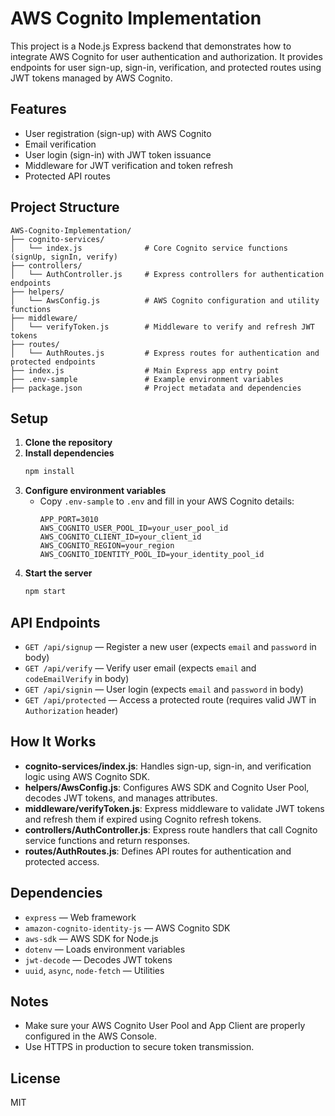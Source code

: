 # AWS Cognito Implementation

This project is a Node.js Express backend that demonstrates how to integrate AWS Cognito for user authentication and authorization. It provides endpoints for user sign-up, sign-in, verification, and protected routes using JWT tokens managed by AWS Cognito.

## Features

- User registration (sign-up) with AWS Cognito
- Email verification
- User login (sign-in) with JWT token issuance
- Middleware for JWT verification and token refresh
- Protected API routes

## Project Structure

```
AWS-Cognito-Implementation/
├── cognito-services/
│   └── index.js              # Core Cognito service functions (signUp, signIn, verify)
├── controllers/
│   └── AuthController.js     # Express controllers for authentication endpoints
├── helpers/
│   └── AwsConfig.js          # AWS Cognito configuration and utility functions
├── middleware/
│   └── verifyToken.js        # Middleware to verify and refresh JWT tokens
├── routes/
│   └── AuthRoutes.js         # Express routes for authentication and protected endpoints
├── index.js                  # Main Express app entry point
├── .env-sample               # Example environment variables
├── package.json              # Project metadata and dependencies
```

## Setup

1. **Clone the repository**
2. **Install dependencies**
   ```bash
   npm install
   ```
3. **Configure environment variables**
   - Copy `.env-sample` to `.env` and fill in your AWS Cognito details:
     ```
     APP_PORT=3010
     AWS_COGNITO_USER_POOL_ID=your_user_pool_id
     AWS_COGNITO_CLIENT_ID=your_client_id
     AWS_COGNITO_REGION=your_region
     AWS_COGNITO_IDENTITY_POOL_ID=your_identity_pool_id
     ```
4. **Start the server**
   ```bash
   npm start
   ```

## API Endpoints

- `GET /api/signup` — Register a new user (expects `email` and `password` in body)
- `GET /api/verify` — Verify user email (expects `email` and `codeEmailVerify` in body)
- `GET /api/signin` — User login (expects `email` and `password` in body)
- `GET /api/protected` — Access a protected route (requires valid JWT in `Authorization` header)

## How It Works

- **cognito-services/index.js**: Handles sign-up, sign-in, and verification logic using AWS Cognito SDK.
- **helpers/AwsConfig.js**: Configures AWS SDK and Cognito User Pool, decodes JWT tokens, and manages attributes.
- **middleware/verifyToken.js**: Express middleware to validate JWT tokens and refresh them if expired using Cognito refresh tokens.
- **controllers/AuthController.js**: Express route handlers that call Cognito service functions and return responses.
- **routes/AuthRoutes.js**: Defines API routes for authentication and protected access.

## Dependencies

- `express` — Web framework
- `amazon-cognito-identity-js` — AWS Cognito SDK
- `aws-sdk` — AWS SDK for Node.js
- `dotenv` — Loads environment variables
- `jwt-decode` — Decodes JWT tokens
- `uuid`, `async`, `node-fetch` — Utilities

## Notes

- Make sure your AWS Cognito User Pool and App Client are properly configured in the AWS Console.
- Use HTTPS in production to secure token transmission.

## License

MIT
